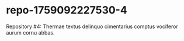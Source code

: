 # repo-1759092227530-4
Repository #4: Thermae textus delinquo cimentarius comptus vociferor aurum cornu abbas.
